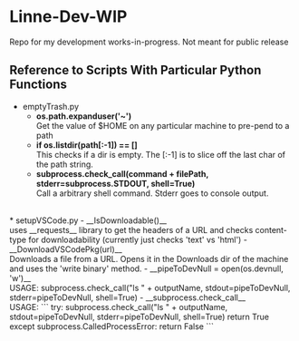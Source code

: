 # Linne-Dev-WIP
Repo for my development works-in-progress.
Not meant for public release

## Reference to Scripts With Particular Python Functions
* emptyTrash.py
    - __os.path.expanduser('~')__<br />
        Get the value of $HOME on any particular machine to pre-pend to a path
    - __if os.listdir(path[:-1]) == []__<br />
        This checks if a dir is empty.  The [:-1] is to slice off the last char
        of the path string.
    - __subprocess.check_call(command + filePath, stderr=subprocess.STDOUT, shell=True)__<br />
        Call a arbitrary shell command.  Stderr goes to console output.
<br />
* setupVSCode.py
    - __IsDownloadable()__<br />
        uses __requests__ library to get the headers of a URL and checks content-type 
        for downloadability (currently just checks 'text' vs 'html')
    - __DownloadVSCodePkg(url)__<br />
        Downloads a file from a URL.  Opens it in the Downloads dir of the machine and
        uses the 'write binary' method.
    - __pipeToDevNull = open(os.devnull, 'w')__<br />
        USAGE: subprocess.check_call("ls " + outputName, stdout=pipeToDevNull, stderr=pipeToDevNull, shell=True)
    - __subprocess.check_call__<br />
        USAGE: 
        ```
        try:
            subprocess.check_call("ls " + outputName, stdout=pipeToDevNull, stderr=pipeToDevNull, shell=True)
            return True
        except subprocess.CalledProcessError:
            return False
        ```
